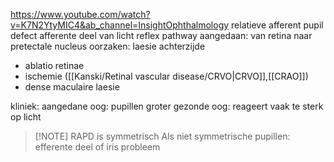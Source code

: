 https://www.youtube.com/watch?v=K7N2YtyMIC4&ab_channel=InsightOphthalmology
relatieve afferent pupil defect
afferente deel van licht reflex pathway aangedaan: van retina naar pretectale nucleus
oorzaken: laesie achterzijde
- ablatio retinae
- ischemie ([[Kanski/Retinal vascular disease/CRVO|CRVO]],[[CRAO]])
- dense maculaire laesie

kliniek: 
aangedane oog: pupillen groter
gezonde oog: reageert vaak te sterk op licht


> [!NOTE] RAPD is symmetrisch
> Als niet symmetrische pupillen: efferente deel of iris probleem


